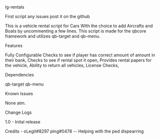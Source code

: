 lg-rentals

First script any issues post it on the github

This is a vehicle rental script for Cars WIth the choice to add Aircrafts and Boats by uncommenting a few lines. This script is made for the qbcore framework and utilizes qb-target and qb-menu.



Features

Fully Configurable
Checks to see if player has correct amount of amount in their bank,
Checks to see if rental spot it open,
Provides rental papers for the vehicle,
Ability to return all vehicles,
License Checks,

Dependencies

qb-target
qb-menu

Known Issues 

None atm.

Change Logs

1.0 - Inital release

Credits - oLegit#8297
          ping#0478 -- Helping with the ped dispearring 
